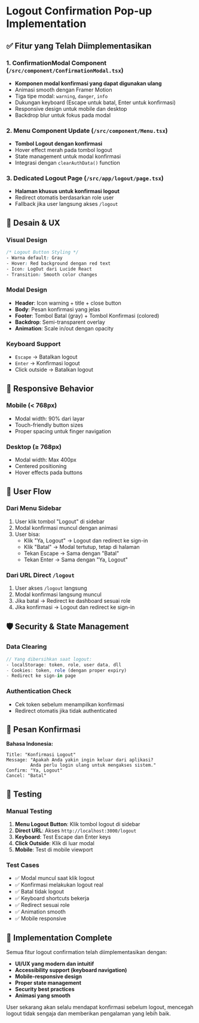 # Logout Confirmation Pop-up Implementation

## ✅ Fitur yang Telah Diimplementasikan

### 1. **ConfirmationModal Component** (`/src/component/ConfirmationModal.tsx`)
- **Komponen modal konfirmasi yang dapat digunakan ulang**
- Animasi smooth dengan Framer Motion
- Tiga tipe modal: `warning`, `danger`, `info`
- Dukungan keyboard (Escape untuk batal, Enter untuk konfirmasi)
- Responsive design untuk mobile dan desktop
- Backdrop blur untuk fokus pada modal

### 2. **Menu Component Update** (`/src/component/Menu.tsx`)
- **Tombol Logout dengan konfirmasi**
- Hover effect merah pada tombol logout
- State management untuk modal konfirmasi
- Integrasi dengan `clearAuthData()` function

### 3. **Dedicated Logout Page** (`/src/app/logout/page.tsx`)
- **Halaman khusus untuk konfirmasi logout**
- Redirect otomatis berdasarkan role user
- Fallback jika user langsung akses `/logout`

## 🎨 Desain & UX

### Visual Design
```css
/* Logout Button Styling */
- Warna default: Gray
- Hover: Red background dengan red text
- Icon: LogOut dari Lucide React
- Transition: Smooth color changes
```

### Modal Design
- **Header**: Icon warning + title + close button
- **Body**: Pesan konfirmasi yang jelas
- **Footer**: Tombol Batal (gray) + Tombol Konfirmasi (colored)
- **Backdrop**: Semi-transparent overlay
- **Animation**: Scale in/out dengan opacity

### Keyboard Support
- `Escape` → Batalkan logout
- `Enter` → Konfirmasi logout
- Click outside → Batalkan logout

## 📱 Responsive Behavior

### Mobile (< 768px)
- Modal width: 90% dari layar
- Touch-friendly button sizes
- Proper spacing untuk finger navigation

### Desktop (≥ 768px)
- Modal width: Max 400px
- Centered positioning
- Hover effects pada buttons

## 🔄 User Flow

### Dari Menu Sidebar
1. User klik tombol "Logout" di sidebar
2. Modal konfirmasi muncul dengan animasi
3. User bisa:
   - Klik "Ya, Logout" → Logout dan redirect ke sign-in
   - Klik "Batal" → Modal tertutup, tetap di halaman
   - Tekan Escape → Sama dengan "Batal"
   - Tekan Enter → Sama dengan "Ya, Logout"

### Dari URL Direct `/logout`
1. User akses `/logout` langsung
2. Modal konfirmasi langsung muncul
3. Jika batal → Redirect ke dashboard sesuai role
4. Jika konfirmasi → Logout dan redirect ke sign-in

## 🛡️ Security & State Management

### Data Clearing
```typescript
// Yang dibersihkan saat logout:
- localStorage: token, role, user data, dll
- Cookies: token, role (dengan proper expiry)
- Redirect ke sign-in page
```

### Authentication Check
- Cek token sebelum menampilkan konfirmasi
- Redirect otomatis jika tidak authenticated

## 🎯 Pesan Konfirmasi

**Bahasa Indonesia:**
```
Title: "Konfirmasi Logout"
Message: "Apakah Anda yakin ingin keluar dari aplikasi? 
         Anda perlu login ulang untuk mengakses sistem."
Confirm: "Ya, Logout"
Cancel: "Batal"
```

## 🧪 Testing

### Manual Testing
1. **Menu Logout Button**: Klik tombol logout di sidebar
2. **Direct URL**: Akses `http://localhost:3000/logout`
3. **Keyboard**: Test Escape dan Enter keys
4. **Click Outside**: Klik di luar modal
5. **Mobile**: Test di mobile viewport

### Test Cases
- ✅ Modal muncul saat klik logout
- ✅ Konfirmasi melakukan logout real
- ✅ Batal tidak logout
- ✅ Keyboard shortcuts bekerja
- ✅ Redirect sesuai role
- ✅ Animation smooth
- ✅ Mobile responsive

## 🚀 Implementation Complete

Semua fitur logout confirmation telah diimplementasikan dengan:
- **UI/UX yang modern dan intuitif**
- **Accessibility support (keyboard navigation)**
- **Mobile-responsive design**
- **Proper state management**
- **Security best practices**
- **Animasi yang smooth**

User sekarang akan selalu mendapat konfirmasi sebelum logout, mencegah logout tidak sengaja dan memberikan pengalaman yang lebih baik.
